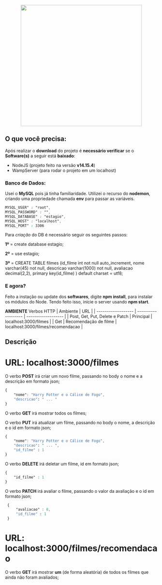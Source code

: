 <p align="center"><a href="https://nodejs.org/en/" target="_blank"><img src="https://cdn.ourcodeworld.com/public-media/articles/articleocw-57e139c25d2be.png" width="400"></a></p>

## O que você precisa:
Após realizar o **download** do projeto é **necessário verificar** se o **Software(s)** a seguir está **baixado**:

- NodeJS (projeto feito na versão **v14.15.4**)
- WampServer (para rodar o projeto em um localhost)

### Banco de Dados: 

Usei o **MySQL** pois já tinha familiaridade. Utilizei o recurso do **nodemon**, criando uma propriedade chamada **env** para passar as variáveis.
~~~css
MYSQL_USER" : "root",
MYSQL_PASSWORD" : "",
MYSQL_DATABASE" : "estagio",
MYSQL_HOST" : "localhost",
MYSQL_PORT" : 3306
~~~

Para *criação* do DB é necessário seguir os seguintes passos:

**1º** =  create database estagio;

**2º** = use estagio;

**3º** = CREATE TABLE filmes (id_filme int not null auto_increment, 
nome varchar(45) not null, 
descricao varchar(1000) not null,
avaliacao decimal(2,2), 
primary key(id_filme)
) default charset = utf8;

### E agora?
Feito a instação ou update dos **softwares**, digite **npm install**, para instalar os módulos do Node.
Tendo feito isso, inicie o server usando **npm start**.

**AMBIENTE**
Verbos HTTP | Ambiente  |  URL  |
| ------------------- | ------------------- | ------------------- |
| Post, Get, Put, Delete e Patch |  Principal |  localhost:3000/filmes |
| Get |  Recomendação de filme |  localhost:3000/filmes/recomendacao |


## **Descrição**

# URL: localhost:3000/filmes

O verbo **POST** irá criar um novo filme, passando no body o nome e a descrição em formato json;
~~~css
{
    "nome": "Harry Potter e o Cálice de Fogo",
    "descricao": " ... "
}
~~~
O verbo **GET** irá mostrar todos os filmes;

O verbo **PUT** irá atualizar um filme, passando no body o nome, a descrição e o id em formato json;

~~~css
{
    "nome": "Harry Potter e o Cálice de Fogo",
    "descricao": " ... ",
    "id_filme" : 1
}
~~~

O verbo **DELETE** irá deletar um filme, id em formato json;

~~~css
{
    "id_filme" : 1
}
~~~

O verbo **PATCH** irá avaliar o filme, passando o valor da avaliação e o id em formato json;

~~~css
 {
     "avaliacao" : 8,
     "id_filme" : 1
 }
~~~
# URL: localhost:3000/filmes/recomendacao

O verbo **GET** irá mostrar **um** (de forma aleatória) de todos os filmes que ainda não foram avaliados;